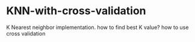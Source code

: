 # KNN-with-cross-validation
K Nearest neighbor implementation. how to find best K value? how to use cross validation 
